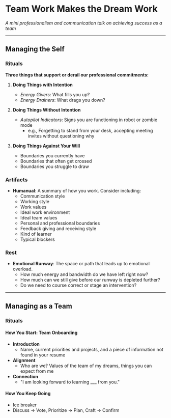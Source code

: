 # Team Work Makes the Dream Work

*A mini professionalism and communication talk on achieving success as a team*

---

## Managing the Self

### Rituals

**Three things that support or derail our professional commitments:**

1. **Doing Things with Intention**
    - *Energy Givers*: What fills you up?
    - *Energy Drainers*: What drags you down?

2. **Doing Things Without Intention**
    - *Autopilot Indicators*: Signs you are functioning in robot or zombie mode
        - e.g., Forgetting to stand from your desk, accepting meeting invites without questioning why

3. **Doing Things Against Your Will**
    - Boundaries you currently have
    - Boundaries that often get crossed
    - Boundaries you struggle to draw

### Artifacts

- **Humanual**: A summary of how you work. Consider including:
    - Communication style
    - Working style
    - Work values
    - Ideal work environment
    - Ideal team values
    - Personal and professional boundaries
    - Feedback giving and receiving style
    - Kind of learner
    - Typical blockers

### Rest

- **Emotional Runway**: The space or path that leads up to emotional overload.
    - How much energy and bandwidth do we have left right now?
    - How much can we still give before our runway is depleted further?
    - Do we need to course correct or stage an intervention?

---

## Managing as a Team

### Rituals

#### How You Start: Team Onboarding
- **Introduction**
    - Name, current priorities and projects, and a piece of information not found in your resume
- **Alignment**
    - Who are we? Values of the team of my dreams, things you can expect from me
- **Connection**
    - "I am looking forward to learning ___ from you."

#### How You Keep Going
- Ice breaker
- Discuss → Vote, Prioritize → Plan, Craft → Confirm
